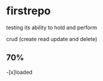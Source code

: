 # firstrepo

testing its ability to hold and perform 

crud (create read update and delete)

## 70%
-[x]loaded
